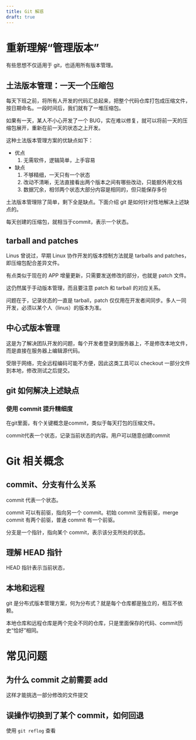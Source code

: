 ```yaml
---
title: Git 解惑
draft: true
---
```



# 重新理解“管理版本”

有些思想不仅适用于 git，也适用所有版本管理。

## 土法版本管理：一天一个压缩包

每天下班之前，将所有人开发的代码汇总起来，把整个代码仓库打包成压缩文件，按日期命名。一段时间后，我们就有了一堆压缩包。

如果有一天，某人不小心开发了一个 BUG，实在难以修复，就可以将前一天的压缩包展开，重新在前一天的状态之上开发。

这种土法版本管理方案的优缺点如下：

- 优点
    1. 无需软件，逻辑简单，上手容易
- 缺点
    1. 不够精细，一天只有一个状态
    2. 改动不清晰，无法直接看出两个版本之间有哪些改动，只能额外用文档
    3. 数据冗余，相邻两个状态大部分内容是相同的，但只能保存多份

土法版本管理除了简单，剩下全是缺点。下面介绍 git 是如何针对性地解决上述缺点的。

每天创建的压缩包，就相当于commit，表示一个状态。

## tarball and patches

Linus 曾说过，早期 Linux 协作开发的版本控制方法就是 tarballs and patches，即压缩包配合差异文件。

有点类似于现在的 APP 增量更新，只需要发送修改的部分，也就是 patch 文件。

这仍然属于手动版本管理，而且要注意 patch 和 tarball 的对应关系。

问题在于，记录状态的一直是 tarball，patch 仅仅用在开发者间同步。多人一同开发，必须以某个人（linus）的版本为准。

## 中心式版本管理

这是为了解决团队开发的问题，每个开发者登录到服务器上，不是修改本地文件，而是直接在服务器上编辑源代码。

受限于网络，完全远程编码可能不方便，因此这类工具可以 checkout 一部分文件到本地，修改测试之后提交。

## git 如何解决上述缺点

### 使用 commit 提升精细度

在git里面，有个关键概念是commit，类似于每天打包的压缩文件。

commit代表一个状态，记录当前状态的内容。用户可以随意创建commit



# Git 相关概念

## commit、分支有什么关系

commit 代表一个状态。

commit 可以有前驱，指向另一个 commit。初始 commit 没有前驱，merge commit 有两个前驱，普通 commit 有一个前驱。

分支是一个指针，指向某个 commit，表示该分支所处的状态。

## 理解 HEAD 指针

HEAD 指针表示当前状态，

## 本地和远程

git 是分布式版本管理方案，何为分布式？就是每个仓库都是独立的，相互不依赖。

本地仓库和远程仓库是两个完全不同的仓库，只是里面保存的代码、commit历史“恰好”相同。





# 常见问题

## 为什么 commit 之前需要 add

这样才能挑选一部分修改的文件提交

## 误操作切换到了某个 commit，如何回退

使用 `git reflog` 查看